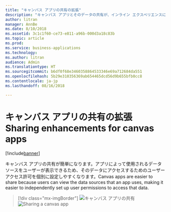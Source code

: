 ```yaml
---
title: "キャンバス アプリの共有の拡張"
description: "キャンバス アプリとそのデータの共有が、インライン エクスペリエンスによってより簡単になります。"
author: litran
manager: AnnBe
ms.date: 8/10/2018
ms.assetid: 3c1c1f60-ce73-e811-a96b-000d3a18c83b
ms.topic: article
ms.prod: 
ms.service: business-applications
ms.technology: 
ms.author: litran
audience: Admin
ms.translationtype: HT
ms.sourcegitcommit: b6df0f68e3460358864533346e69a712684da551
ms.openlocfilehash: 5b29e310356369ab654465dcd56d9b655bfb0cc8
ms.contentlocale: ja-jp
ms.lasthandoff: 08/16/2018

---
```

# <a name="sharing-enhancements-for-canvas-apps"></a><span data-ttu-id="4c7e3-103">キャンバス アプリの共有の拡張</span><span class="sxs-lookup"><span data-stu-id="4c7e3-103">Sharing enhancements for canvas apps</span></span>


[!include[banner](../../includes/banner.md)]

<span data-ttu-id="4c7e3-104">キャンバス アプリの共有が簡単になります。アプリによって使用されるデータ ソースをユーザーが表示できるため、そのデータにアクセスするためのユーザー アクセス許可を個別に設定しやすくなります。</span><span class="sxs-lookup"><span data-stu-id="4c7e3-104">Canvas apps are easier to share because users can view the data sources that an app uses, making it easier to independently set up user permissions to access that data.</span></span> 

> [!div class="mx-imgBorder"]
> <span data-ttu-id="4c7e3-105">![キャンバス アプリの共有](media/sharing-canvas-app.png  "キャンバス アプリの共有")</span><span class="sxs-lookup"><span data-stu-id="4c7e3-105">![Sharing a canvas app](media/sharing-canvas-app.png  "Sharing a canvas app")</span></span>

